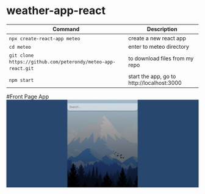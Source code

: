# weather-app-react

| Command | Description |
| ------- | ----------- |
| `npx create-react-app meteo` | create a new react app |
| `cd meteo`                    | enter to meteo directory |
| `git clone https://github.com/peterondy/meteo-app-react.git`  | to download files from my repo |
| `npm start`                   | start the app, go to http://localhost:3000 |
#Front Page App
![This is an image](/src/assets/front-page.png)



